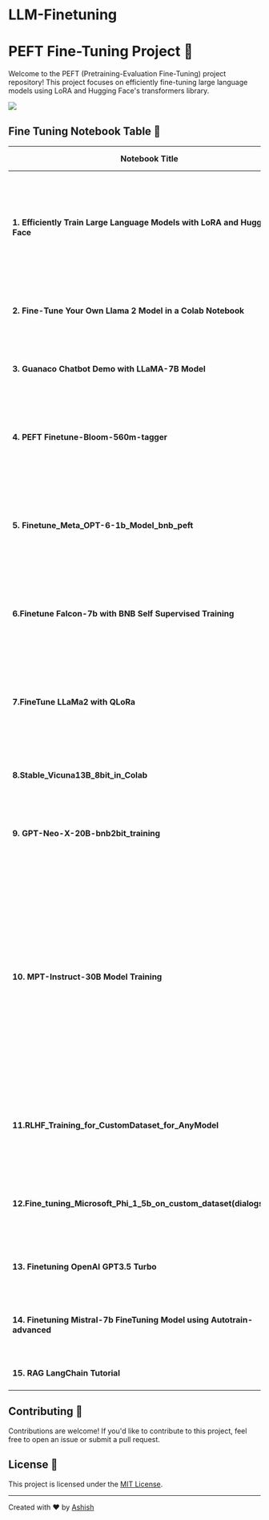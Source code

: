 # LLM-Finetuning
# PEFT Fine-Tuning Project 🚀

Welcome to the PEFT (Pretraining-Evaluation Fine-Tuning) project repository! This project focuses on efficiently fine-tuning large language models using LoRA and Hugging Face's transformers library.

![](https://huggingface.co/datasets/trl-internal-testing/example-images/resolve/main/images/trl_overview.png)

## Fine Tuning Notebook Table 📑

| Notebook Title                                               | Description                                                  | Colab Badge                                                  |
| ------------------------------------------------------------ | ------------------------------------------------------------ | ------------------------------------------------------------ |
| **1. Efficiently Train Large Language Models with LoRA and Hugging Face** | Details and code for efficient training of large language models using LoRA and Hugging Face. | [![Open in Colab](https://colab.research.google.com/assets/colab-badge.svg)](https://colab.research.google.com/github/ashishpatel26/LLM-Finetuning/blob/main/1.Efficiently_train_Large_Language_Models_with_LoRA_and_Hugging_Face.ipynb) |
| **2. Fine-Tune Your Own Llama 2 Model in a Colab Notebook**  | Guide to fine-tuning your Llama 2 model using Colab.         | [![Open in Colab](https://colab.research.google.com/assets/colab-badge.svg)](https://colab.research.google.com/github/ashishpatel26/LLM-Finetuning/blob/main/2.Fine_Tune_Your_Own_Llama_2_Model_in_a_Colab_Notebook.ipynb) |
| **3. Guanaco Chatbot Demo with LLaMA-7B Model**              | Showcase of a chatbot demo powered by LLaMA-7B model.        | [![Open in Colab](https://colab.research.google.com/assets/colab-badge.svg)](https://colab.research.google.com/github/ashishpatel26/LLM-Finetuning/blob/main/3.Guanaco%20Chatbot%20Demo%20with%20LLaMA-7B%20Model.ipynb) |
| **4. PEFT Finetune-Bloom-560m-tagger**                       | Project details for PEFT Finetune-Bloom-560m-tagger.         | [![Open in Colab](https://colab.research.google.com/assets/colab-badge.svg)](https://colab.research.google.com/github/ashishpatel26/LLM-Finetuning/blob/main/4.PEFT%20Finetune-Bloom-560m-tagger.ipynb#scrollTo=MDqJWba-tpnv) |
| **5. Finetune_Meta_OPT-6-1b_Model_bnb_peft**                 | Details and guide for finetuning the Meta OPT-6-1b Model using PEFT and Bloom-560m-tagger. | [![Open in Colab](https://colab.research.google.com/assets/colab-badge.svg)](https://colab.research.google.com/github/ashishpatel26/LLM-Finetuning/blob/main/5.Finetune_Meta_OPT-6-1b_Model_bnb_peft.ipynb) |
| **6.Finetune Falcon-7b with BNB Self Supervised Training**   | Guide for finetuning Falcon-7b using BNB self-supervised training. | [![Open in Colab](https://colab.research.google.com/assets/colab-badge.svg)](https://colab.research.google.com/github/ashishpatel26/LLM-Finetuning/blob/main/6.Finetune%20Falcon-7b%20with%20BNB%20Self%20Supervised%20Training.ipynb) |
| **7.FineTune LLaMa2 with QLoRa**                             | Guide to fine-tune the Llama 2 7B pre-trained model using the PEFT library and QLoRa method | [![Open in Colab](https://colab.research.google.com/assets/colab-badge.svg)](https://colab.research.google.com/github/ashishpatel26/LLM-Finetuning/blob/main/7.FineTune_LLAMA2_with_QLORA.ipynb) |
| **8.Stable_Vicuna13B_8bit_in_Colab**                         | Guide of Fine Tuning Vecuna 13B_8bit                         | [![Open in Colab](https://colab.research.google.com/assets/colab-badge.svg)](https://colab.research.google.com/github/ashishpatel26/LLM-Finetuning/blob/main/8.Stable_Vicuna13B_8bit_in_Colab.ipynb) |
| **9. GPT-Neo-X-20B-bnb2bit_training**                        | Guide How to train the GPT-NeoX-20B model using bfloat16 precision | [![Open in Colab](https://colab.research.google.com/assets/colab-badge.svg)](https://colab.research.google.com/github/ashishpatel26/LLM-Finetuning/blob/main/9.GPT-neo-x-20B-bnb_4bit_training.ipynb) |
| **10. MPT-Instruct-30B Model Training**                      | MPT-Instruct-30B is a large language model from MosaicML that is trained on a dataset of short-form instructions. It can be used to follow instructions, answer questions, and generate text. | [![Open in Colab](https://colab.research.google.com/assets/colab-badge.svg)](https://colab.research.google.com/github/ashishpatel26/LLM-Finetuning/blob/main/10.MPT_Instruct_30B.ipynb) |
| **11.RLHF_Training_for_CustomDataset_for_AnyModel**          | How train a Model with RLHF training on any LLM model with custom dataset | [![Open in Colab](https://colab.research.google.com/assets/colab-badge.svg)](https://colab.research.google.com/github/ashishpatel26/LLM-Finetuning/blob/main/11_RLHF_Training_for_CustomDataset_for_AnyModel.ipynb) |
| **12.Fine_tuning_Microsoft_Phi_1_5b_on_custom_dataset(dialogstudio)** | How train a model with trl SFT Training on Microsoft Phi 1.5 with custom | [![Open in Colab](https://colab.research.google.com/assets/colab-badge.svg)](https://colab.research.google.com/github/ashishpatel26/LLM-Finetuning/blob/main/12_Fine_tuning_Microsoft_Phi_1_5b_on_custom_dataset(dialogstudio).ipynb) |
| **13. Finetuning OpenAI GPT3.5 Turbo**                       | How to finetune GPT 3.5 on your own data                     | [![Open in Colab](https://colab.research.google.com/assets/colab-badge.svg)](https://colab.research.google.com/github/ashishpatel26/LLM-Finetuning/blob/main/13.Fine_tuning_OpenAI_GPT_3_5_turbo.ipynb) |
| **14. Finetuning Mistral-7b FineTuning Model using Autotrain-advanced** | How to finetune Mistral-7b using autotrained-advanced        | [![Open in Colab](https://colab.research.google.com/assets/colab-badge.svg)](https://colab.research.google.com/github/ashishpatel26/LLM-Finetuning/blob/main/14.Finetuning_Mistral_7b_Using_AutoTrain.ipynb) |
| **15. RAG LangChain Tutorial**                               | How to Use RAG using LangChain                               | [![Open in Colab](https://colab.research.google.com/assets/colab-badge.svg)](https://colab.research.google.com/github/ashishpatel26/LLM-Finetuning/blob/main/15.RAG_LangChain.ipynb) |

## Contributing 🤝

Contributions are welcome! If you'd like to contribute to this project, feel free to open an issue or submit a pull request.

## License 📝

This project is licensed under the [MIT License](LICENSE).

---

Created with ❤️ by [Ashish](https://github.com/ashishpatel26/)
